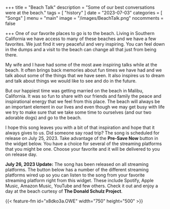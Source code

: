 +++
title = "Beach Talk"
description = "Some of our best conversations were at the beach."
tags =  [
    "history"
]
date = "2023-07-03"
categories = [
    "Songs"
]
menu = "main"
image = "/images/BeachTalk.png"
nocomments = false

+++
One of our favorite places to go is to the beach.  Living in Southern California we have access to many of these beaches and we have a few favorites.  We just find it very peaceful and very inspiring.  You can feel down in the dumps and a visit to the beach can change all that just from being there.

My wife and I have had some of the most awe inspiring talks while at the beach.  It often brings back memories about fun times we have had and we talk about some of the things that we have seen.  It also inspires us to dream and talk about things we would like to see and do in the future.

But our happiest time was getting married on the beach in Malibu, California.  It was so fun to share with our friends and family the peace and inspirational energy that we feel from this place.  The beach will always be an important element in our lives and even though we may get busy with life we try to make sure that we take some time to ourselves (and our two adorable dogs) and go to the beach.

I hope this song leaves you with a bit of that inspiration and hope that it always gives to us.  Did someone say road trip?  The song is scheduled for release on July 25, 2023.  Take advantage of the **Pre-Save Now** button in the widget below.  You have a choice for several of the streaming platforms that you might be one.  Choose your favorite and it will be delivered to you on release day.

**July 26, 2023 Update:** The song has been released on all streaming platforms.  The button below has a number of the different streaming platforms wired up so you can listen to the song from your favorite streaming platform right from this widget.  These include Spotify, Apple Music, Amazon Music, YouTube and few others.  Check it out and enjoy a day at the beach curtesy of **The Donald Schulz Project**. 

{{< feature-fm  id="x8dko3a.OWE" width="750" height="500" >}}